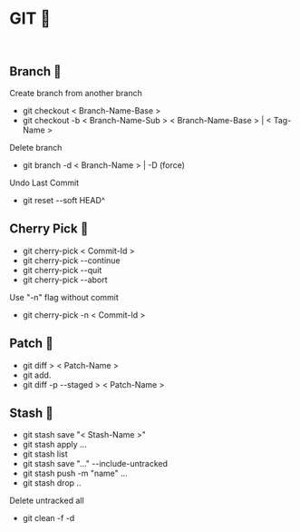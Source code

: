 # GIT :rainbow: <br/> <br/>

## Branch  :evergreen_tree:

Create branch from another branch

- git checkout < Branch-Name-Base >  
- git checkout -b < Branch-Name-Sub > < Branch-Name-Base > | < Tag-Name >  

Delete branch  
- git branch -d < Branch-Name > | -D (force)  

Undo Last Commit 
- git reset --soft HEAD^  

## Cherry Pick  :cherries:
- git cherry-pick < Commit-Id >  
- git cherry-pick --continue  
- git cherry-pick --quit  
- git cherry-pick --abort  

Use "-n" flag without commit
- git cherry-pick -n  < Commit-Id >

## Patch  :jeans:
- git diff > < Patch-Name >
- git add.
- git diff -p --staged >  < Patch-Name >

## Stash  :briefcase:
- git stash save "< Stash-Name >"
- git stash apply ...
- git stash list
- git stash save "..." --include-untracked
- git stash push -m "name" ...
- git stash drop ..

Delete untracked all  
- git clean -f -d
